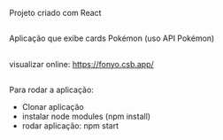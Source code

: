 Projeto criado com React
##
Aplicação que exibe cards Pokémon (uso API Pokémon)
##
visualizar online: https://fonyo.csb.app/
##
Para rodar a aplicação:
- Clonar aplicação
- instalar node modules (npm install)
- rodar aplicação: npm start
